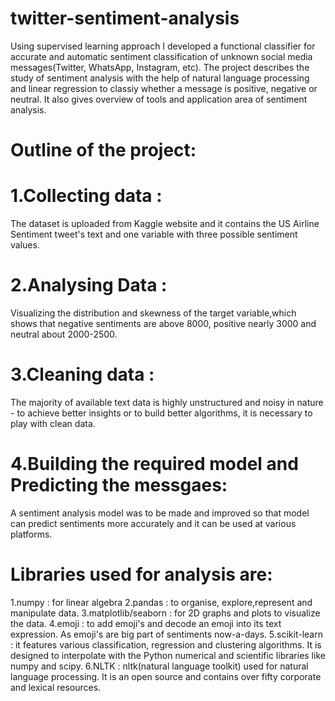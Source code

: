 # twitter-sentiment-analysis
Using supervised learning approach I developed a functional classifier for accurate and automatic sentiment classification of unknown social media messages(Twitter, WhatsApp, Instagram, etc).
The project describes the study of sentiment analysis with the help of natural language processing and linear regression to classiy whether a message is positive, negative or neutral. It also gives overview of tools and application area of sentiment analysis.

# Outline of the project:
# 1.Collecting data : 
The dataset is uploaded from Kaggle website and it contains the US Airline Sentiment tweet's text and one variable with three possible sentiment values.
# 2.Analysing Data : 
Visualizing the distribution and skewness of the target variable,which shows that negative sentiments are above 8000, positive nearly 3000 and neutral about 2000-2500.
# 3.Cleaning data :
The majority of available text data is highly unstructured and noisy in nature - to achieve better insights or to build better algorithms, it is necessary to play with clean data.
# 4.Building the required model and Predicting the messgaes:
A sentiment analysis model was to be made and improved so that model can predict sentiments more accurately and it can be used at various platforms.

# Libraries used for analysis are:
1.numpy : for linear algebra
2.pandas : to organise, explore,represent and manipulate data.
3.matplotlib/seaborn : for 2D graphs and plots to visualize the data. 
4.emoji : to add emoji's and decode an emoji into its text expression. As emoji's are big part of sentiments now-a-days.
5.scikit-learn : it features various classification, regression and clustering algorithms. It is designed to interpolate with the Python numerical and scientific libraries like numpy and scipy.
6.NLTK : nltk(natural language toolkit) used for natural language processing. It is an open source and contains over fifty corporate and lexical resources.
